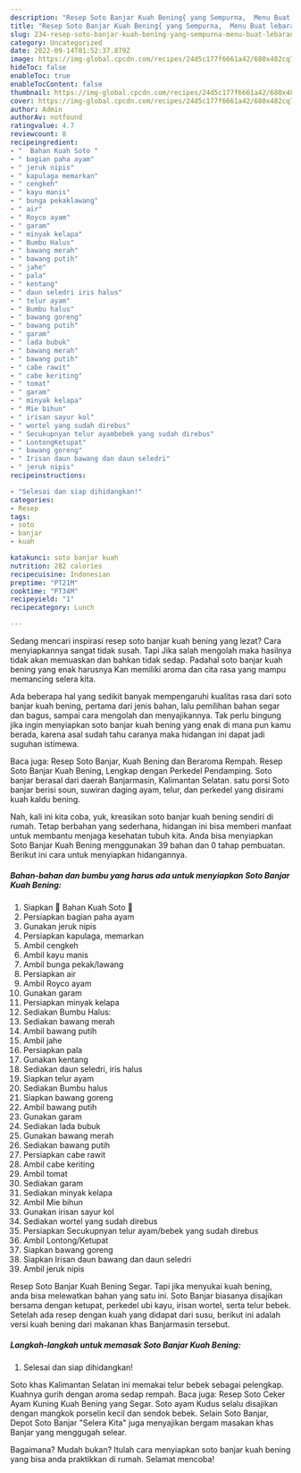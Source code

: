 ```yaml
---
description: "Resep Soto Banjar Kuah Bening{ yang Sempurna,  Menu Buat lebaran"
title: "Resep Soto Banjar Kuah Bening{ yang Sempurna,  Menu Buat lebaran"
slug: 234-resep-soto-banjar-kuah-bening-yang-sempurna-menu-buat-lebaran
category: Uncategorized
date: 2022-09-14T01:52:37.879Z
image: https://img-global.cpcdn.com/recipes/24d5c177f6661a42/680x482cq70/soto-banjar-kuah-bening-foto-resep-utama.jpg
hideToc: false
enableToc: true
enableTocContent: false
thumbnail: https://img-global.cpcdn.com/recipes/24d5c177f6661a42/680x482cq70/soto-banjar-kuah-bening-foto-resep-utama.jpg
cover: https://img-global.cpcdn.com/recipes/24d5c177f6661a42/680x482cq70/soto-banjar-kuah-bening-foto-resep-utama.jpg
author: Admin
authorAv: notfound
ratingvalue: 4.7
reviewcount: 8
recipeingredient:
- "  Bahan Kuah Soto "
- " bagian paha ayam"
- " jeruk nipis"
- " kapulaga memarkan"
- " cengkeh"
- " kayu manis"
- " bunga pekaklawang"
- " air"
- " Royco ayam"
- " garam"
- " minyak kelapa"
- " Bumbu Halus"
- " bawang merah"
- " bawang putih"
- " jahe"
- " pala"
- " kentang"
- " daun seledri iris halus"
- " telur ayam"
- " Bumbu halus"
- " bawang goreng"
- " bawang putih"
- " garam"
- " lada bubuk"
- " bawang merah"
- " bawang putih"
- " cabe rawit"
- " cabe keriting"
- " tomat"
- " garam"
- " minyak kelapa"
- " Mie bihun"
- " irisan sayur kol"
- " wortel yang sudah direbus"
- " Secukupnyan telur ayambebek yang sudah direbus"
- " LontongKetupat"
- " bawang goreng"
- " Irisan daun bawang dan daun seledri"
- " jeruk nipis"
recipeinstructions:

- "Selesai dan siap dihidangkan!"
categories:
- Resep
tags:
- soto
- banjar
- kuah

katakunci: soto banjar kuah 
nutrition: 282 calories
recipecuisine: Indonesian
preptime: "PT21M"
cooktime: "PT34M"
recipeyield: "1"
recipecategory: Lunch

---
```



Sedang mencari inspirasi resep soto banjar kuah bening yang lezat? Cara menyiapkannya sangat tidak susah. Tapi Jika salah mengolah maka hasilnya tidak akan memuaskan dan bahkan tidak sedap. Padahal soto banjar kuah bening yang enak harusnya Kan memiliki aroma dan cita rasa yang mampu memancing selera kita.


Ada beberapa hal yang sedikit banyak mempengaruhi kualitas rasa dari soto banjar kuah bening, pertama dari jenis bahan, lalu pemilihan bahan segar dan bagus, sampai cara mengolah dan menyajikannya. Tak perlu bingung jika ingin menyiapkan soto banjar kuah bening yang enak di mana pun kamu berada, karena asal sudah tahu caranya maka hidangan ini dapat jadi suguhan istimewa.

Baca juga: Resep Soto Banjar, Kuah Bening dan Beraroma Rempah. Resep Soto Banjar Kuah Bening, Lengkap dengan Perkedel Pendamping. Soto banjar berasal dari daerah Banjarmasin, Kalimantan Selatan. satu porsi Soto banjar berisi soun, suwiran daging ayam, telur, dan perkedel yang disirami kuah kaldu bening.


Nah, kali ini kita coba, yuk, kreasikan soto banjar kuah bening sendiri di rumah. Tetap berbahan yang sederhana, hidangan ini bisa memberi manfaat untuk membantu menjaga kesehatan tubuh kita. Anda bisa menyiapkan Soto Banjar Kuah Bening menggunakan 39 bahan dan 0 tahap pembuatan. Berikut ini cara untuk menyiapkan hidangannya.

<!--inarticleads1-->

##### Bahan-bahan dan bumbu yang harus ada untuk menyiapkan Soto Banjar Kuah Bening:

1. Siapkan  🔆 Bahan Kuah Soto 🔆
1. Persiapkan  bagian paha ayam
1. Gunakan  jeruk nipis
1. Persiapkan  kapulaga, memarkan
1. Ambil  cengkeh
1. Ambil  kayu manis
1. Ambil  bunga pekak/lawang
1. Persiapkan  air
1. Ambil  Royco ayam
1. Gunakan  garam
1. Persiapkan  minyak kelapa
1. Sediakan  Bumbu Halus:
1. Sediakan  bawang merah
1. Ambil  bawang putih
1. Ambil  jahe
1. Persiapkan  pala
1. Gunakan  kentang
1. Sediakan  daun seledri, iris halus
1. Siapkan  telur ayam
1. Sediakan  Bumbu halus
1. Siapkan  bawang goreng
1. Ambil  bawang putih
1. Gunakan  garam
1. Sediakan  lada bubuk
1. Gunakan  bawang merah
1. Sediakan  bawang putih
1. Persiapkan  cabe rawit
1. Ambil  cabe keriting
1. Ambil  tomat
1. Sediakan  garam
1. Sediakan  minyak kelapa
1. Ambil  Mie bihun
1. Gunakan  irisan sayur kol
1. Sediakan  wortel yang sudah direbus
1. Persiapkan  Secukupnyan telur ayam/bebek yang sudah direbus
1. Ambil  Lontong/Ketupat
1. Siapkan  bawang goreng
1. Siapkan  Irisan daun bawang dan daun seledri
1. Ambil  jeruk nipis


Resep Soto Banjar Kuah Bening Segar. Tapi jika menyukai kuah bening, anda bisa melewatkan bahan yang satu ini. Soto Banjar biasanya disajikan bersama dengan ketupat, perkedel ubi kayu, irisan wortel, serta telur bebek. Setelah ada resep dengan kuah yang didapat dari susu, berikut ini adalah versi kuah bening dari makanan khas Banjarmasin tersebut. 

<!--inarticleads2-->

##### Langkah-langkah untuk memasak Soto Banjar Kuah Bening:


1. Selesai dan siap dihidangkan!

Soto khas Kalimantan Selatan ini memakai telur bebek sebagai pelengkap. Kuahnya gurih dengan aroma sedap rempah. Baca juga: Resep Soto Ceker Ayam Kuning Kuah Bening yang Segar. Soto ayam Kudus selalu disajikan dengan mangkok porselin kecil dan sendok bebek. Selain Soto Banjar, Depot Soto Banjar &#34;Selera Kita&#34; juga menyajikan bergam masakan khas Banjar yang menggugah selear. 

Bagaimana? Mudah bukan? Itulah cara menyiapkan soto banjar kuah bening yang bisa anda praktikkan di rumah. Selamat mencoba!
